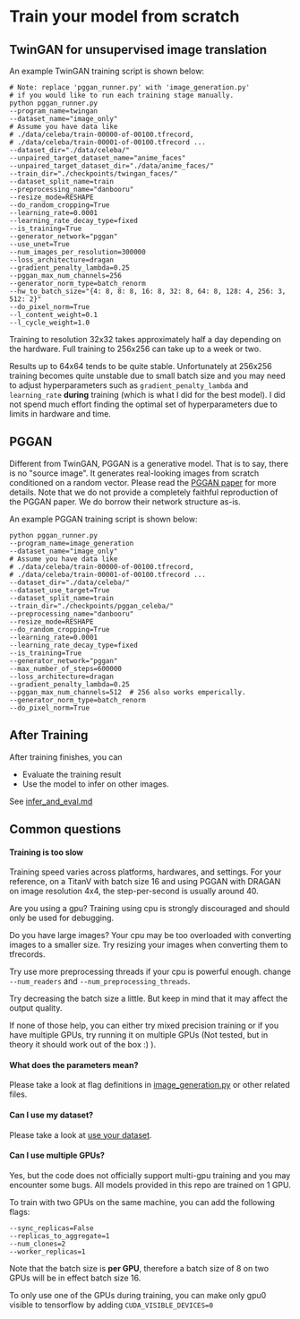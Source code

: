 # Train your model from scratch

## TwinGAN for unsupervised image translation

An example TwinGAN training script is shown below:

```
# Note: replace 'pggan_runner.py' with 'image_generation.py'
# if you would like to run each training stage manually.
python pggan_runner.py
--program_name=twingan
--dataset_name="image_only"
# Assume you have data like 
# ./data/celeba/train-00000-of-00100.tfrecord,  
# ./data/celeba/train-00001-of-00100.tfrecord ...
--dataset_dir="./data/celeba/"
--unpaired_target_dataset_name="anime_faces"
--unpaired_target_dataset_dir="./data/anime_faces/"
--train_dir="./checkpoints/twingan_faces/"
--dataset_split_name=train
--preprocessing_name="danbooru"
--resize_mode=RESHAPE
--do_random_cropping=True
--learning_rate=0.0001
--learning_rate_decay_type=fixed
--is_training=True
--generator_network="pggan"
--use_unet=True
--num_images_per_resolution=300000
--loss_architecture=dragan
--gradient_penalty_lambda=0.25
--pggan_max_num_channels=256
--generator_norm_type=batch_renorm
--hw_to_batch_size="{4: 8, 8: 8, 16: 8, 32: 8, 64: 8, 128: 4, 256: 3, 512: 2}"
--do_pixel_norm=True
--l_content_weight=0.1
--l_cycle_weight=1.0
```

Training to resolution 32x32 takes approximately half a day depending on the hardware. Full training to 256x256 can take up to a week or two.

Results up to 64x64 tends to be quite stable. Unfortunately at 256x256 training becomes quite unstable due to small batch size and you may need to adjust hyperparameters such as `gradient_penalty_lambda` and `learning_rate`  **during** training (which is what I did for the best model). I did not spend much effort finding the optimal set of hyperparameters due to limits in hardware and time.


## PGGAN

Different from TwinGAN, PGGAN is a generative model. That is to say, there is no "source image". It generates real-looking images from scratch conditioned on a random vector. Please read the [PGGAN paper](https://arxiv.org/abs/1710.10196) for more details. Note that we do not provide a completely faithful reproduction of the PGGAN paper. We do borrow their network structure as-is.

An example PGGAN training script is shown below:

```
python pggan_runner.py
--program_name=image_generation
--dataset_name="image_only"
# Assume you have data like 
# ./data/celeba/train-00000-of-00100.tfrecord,  
# ./data/celeba/train-00001-of-00100.tfrecord ...
--dataset_dir="./data/celeba/"
--dataset_use_target=True
--dataset_split_name=train
--train_dir="./checkpoints/pggan_celeba/"
--preprocessing_name="danbooru"
--resize_mode=RESHAPE
--do_random_cropping=True
--learning_rate=0.0001
--learning_rate_decay_type=fixed
--is_training=True
--generator_network="pggan"
--max_number_of_steps=600000
--loss_architecture=dragan
--gradient_penalty_lambda=0.25
--pggan_max_num_channels=512  # 256 also works emperically.
--generator_norm_type=batch_renorm
--do_pixel_norm=True
```


## After Training

After training finishes, you can 
- Evaluate the training result
- Use the model to infer on other images. 

See [infer_and_eval.md](infer_and_eval.md)

## Common questions

#### Training is too slow

Training speed varies across platforms, hardwares, and settings. For your reference, on a TitanV with batch size 16 and using PGGAN with DRAGAN on image resolution 4x4, the step-per-second is usually around 40.  

Are you using a gpu? Training using cpu is strongly discouraged and should only be used for debugging.

Do you have large images? Your cpu may be too overloaded with converting images to a smaller size. Try resizing your images when converting them to tfrecords.

Try use more preprocessing threads if your cpu is powerful enough. change `--num_readers` and `--num_preprocessing_threads`.

Try decreasing the batch size a little. But keep in mind that it may affect the output quality.

If none of those help, you can either try mixed precision training or if you have multiple GPUs, try running it on multiple GPUs (Not tested, but in theory it should work out of the box :) ).

#### What does the parameters mean?

Please take a look at flag definitions in [image_generation.py](/image_generation.py) or other related files.

#### Can I use my dataset?

Please take a look at [use your dataset](use_your_dataset.md).

#### Can I use multiple GPUs?

Yes, but the code does not officially support multi-gpu training and you may encounter some bugs. All models provided in this repo are trained on 1 GPU.

To train with two GPUs on the same machine, you can add the following flags:
```
--sync_replicas=False
--replicas_to_aggregate=1
--num_clones=2
--worker_replicas=1
```

Note that the batch size is **per GPU**, therefore a batch size of 8 on two GPUs will be in effect batch size 16.

To only use one of the GPUs during training, you can make only gpu0 visible to tensorflow by adding `CUDA_VISIBLE_DEVICES=0`
